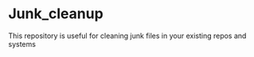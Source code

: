 # Junk_cleanup
This repository is useful for cleaning junk files in your existing repos and systems
